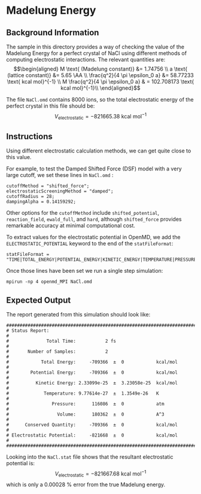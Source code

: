 # Madelung Energy

## Background Information
The sample in this directory provides a way of checking the value of
the Madelung Energy for a perfect crystal of NaCl using different methods of computing electrostatic interactions.  The relevant quantities are:
$$\begin{aligned}
M \text{ (Madelung constant)} &= 1.74756 \\
a \text{ (lattice constant)} &= 5.65 \AA \\
\frac{q^2}{4 \pi \epsilon_0 a} &= 58.77233 \text{ kcal mol}^{-1} \\
M \frac{q^2}{4 \pi \epsilon_0 a} & = 102.708173 \text{ kcal mol}^{-1}\\
\end{aligned}$$ 

The file `NaCl.omd` contains 8000 ions, so the total electrostatic energy
of the perfect crystal in this file should be:
$$V_\text{electrostatic} = -821665.38 \text{ kcal mol}^{-1}$$

## Instructions
Using different electrostatic calculation methods, we can get quite
close to this value.

For example, to test the Damped Shifted Force (DSF) model with a very large cutoff, we set these lines in `NaCl.omd` :

```
cutoffMethod = "shifted_force";
electrostaticScreeningMethod = "damped";
cutoffRadius = 28;
dampingAlpha = 0.14159292;
```

Other options for the `cutoffMethod` include `shifted_potential`, `reaction_field`, `ewald_full`, and `hard`, although `shifted_force` provides remarkable accuracy at minimal computational cost.

To extract values for the electrostatic potential in OpenMD, we add the
`ELECTROSTATIC_POTENTIAL` keyword to the end of the `statFileFormat`:

```
statFileFormat = "TIME|TOTAL_ENERGY|POTENTIAL_ENERGY|KINETIC_ENERGY|TEMPERATURE|PRESSURE|VOLUME|CONSERVED_QUANTITY|ELECTROSTATIC_POTENTIAL";
```

Once those lines have been set we run a single step simulation:

```
mpirun -np 4 openmd_MPI NaCl.omd
```

## Expected Output
The report generated from this simulation should look like:
```
###############################################################################
# Status Report:                                                              #
#              Total Time:           2 fs                                     #
#       Number of Samples:           2                                        #
#            Total Energy:     -709366  ±  0            kcal/mol              #
#        Potential Energy:     -709366  ±  0            kcal/mol              #
#          Kinetic Energy: 2.33099e-25  ±  3.23058e-25  kcal/mol              #
#             Temperature: 9.77614e-27  ±  1.3549e-26   K                     #
#                Pressure:      116086  ±  0            atm                   #
#                  Volume:      180362  ±  0            A^3                   #
#      Conserved Quantity:     -709366  ±  0            kcal/mol              #
# Electrostatic Potential:     -821668  ±  0            kcal/mol              #
###############################################################################
```

Looking into the `NaCl.stat` file shows that the resultant electrostatic potential is:
$$V_\text{electrostatic} = -821667.68 \text{ kcal mol}^{-1}$$
which is only a 0.00028 % error from the true Madelung energy.
